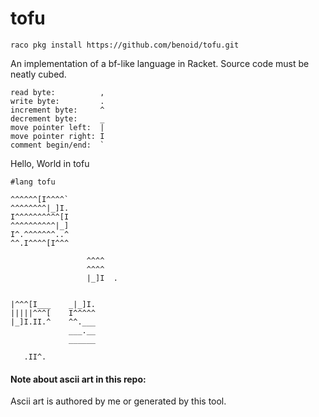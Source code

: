 tofu
====

`raco pkg install https://github.com/benoid/tofu.git`

An implementation of a bf-like language in Racket.
Source code must be neatly cubed.

```
read byte:          ,
write byte:         .
increment byte:     ^
decrement byte:     _
move pointer left:  |
move pointer right: I
comment begin/end:  `
```



Hello, World in tofu
```
#lang tofu

^^^^^^[I^^^^`
^^^^^^^^|_]I.
I^^^^^^^^^^[I
^^^^^^^^^^|_]
I^.^^^^^^^..^
^^.I^^^^[I^^^

                 ^^^^
                 ^^^^
                 |_]I  .


|^^^[I___    _|_]I.
|||||^^^[    I^^^^^
|_]I.II.^    ^^.___
             ___.__
             ______ 

   .II^.
```

#### Note about ascii art in this repo:
Ascii art is authored by 
me or generated by this tool.
